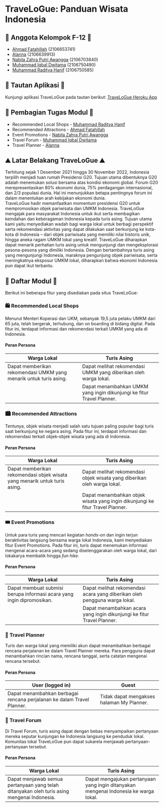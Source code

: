# TraveLoGue: Panduan Wisata Indonesia

## 👥 Anggota Kelompok F-12 👥
* [Ahmad Fatahillah](https://github.com/ahmdfthlh) (2106653741)
* [Alanna](https://github.com/alannaaa) (2106639913)
* [Nabila Zahra Putri Awangga](https://github.com/nabilaawangga) (2106703840)
* [Muhammad Iqbal Dwitama](https://github.com/iqbaldwitama) (2106750490)
* [Muhammad Raditya Hanif](https://github.com/radityahnf) (2106750585)

## 🔗 Tautan Aplikasi  🔗
Kunjungi aplikasi TraveLoGue pada tautan berikut: [TraveLoGue Heroku App](https://trave-lo-gue.herokuapp.com/)

## 📝 Pembagian Tugas Modul 📝
* Recommended Local Shops - [Muhammad Raditya Hanif](https://github.com/radityahnf)
* Recommended Attractions - [Ahmad Fatahillah](https://github.com/ahmdfthlh)
* Event Promotions - [Nabila Zahra Putri Awangga](https://github.com/nabilaawangga)
* Travel Forum - [Muhammad Iqbal Dwitama](https://github.com/iqbaldwitama)
* Travel Planner - [Alanna](https://github.com/alannaaa)

## ⛰ Latar Belakang TraveLoGue ⛰
Terhitung sejak 1 Desember 2021 hingga 30 November 2022, Indonesia terpilih menjadi tuan rumah Presidensi G20. Tujuan utama dibentuknya G20 adalah menemukan solusi bersama atas kondisi ekonomi global. Forum G20 merepresentasikan 80% ekonomi dunia, 75% perdagangan internasional, dan 2/3 populasi dunia. Hal ini menunjukkan betapa pentingnya forum ini dalam menentukan arah kebijakan ekonomi dunia. </br>
TraveLoGue hadir memanfaatkan momentum presidensi G20 untuk mempromosikan objek pariwisata dan UMKM Indonesia. TraveLoGue mengajak para masyarakat Indonesia untuk ikut serta membagikan keindahan dan keberagaman Indonesia kepada turis asing. Tujuan utama kami yaitu menyediakan wadah bagi warga lokal untuk berbagi perspektif serta rekomendasi aktivitas yang dapat dilakukan saat berkunjung ke kota-kota di Indonesia – dari objek pariwisata yang memiliki nilai historis unik, hingga aneka ragam UMKM lokal yang kreatif. TraveLoGue diharapkan dapat menarik perhatian turis asing untuk mengunjungi dan mengeksplorasi pesona-pesona yang dimiliki Indonesia. Dengan bertambahnya turis asing yang mengunjungi Indonesia, maraknya pengunjung objek pariwisata, serta meningkatnya eksposur UMKM lokal, diharapkan bahwa ekonomi Indonesia pun dapat ikut terbantu.

## 📂 Daftar Modul 📂
Berikut ini beberapa fitur yang disediakan pada situs TraveLoGue:
### 🛍 Recommended Local Shops
Menurut Menteri Koperasi dan UKM, sebanyak 19,5 juta pelaku UMKM dari 65 juta, telah bergerak, terhubung, dan on boarding di bidang digital. Pada fitur ini, terdapat informasi dan rekomendasi terkait UMKM yang ada di Indonesia.
#### Peran Persona 
| Warga Lokal  | Turis Asing |
| ------------- | ------------- |
| Dapat memberikan rekomendasi UMKM yang menarik untuk turis asing.  | Dapat melihat rekomendasi UMKM yang diberikan oleh warga lokal.  |
|   | Dapat menambahkan UMKM yang ingin dikunjungi ke fitur Travel Planner.  |

### 🏙 Recommended Attractions
Tentunya, objek wisata menjadi salah satu tujuan paling populer bagi turis saat berkunjung ke negara asing. Pada fitur ini, terdapat informasi dan rekomendasi terkait objek-objek wisata yang ada di Indonesia. 
#### Peran Persona
| Warga Lokal  | Turis Asing |
| ------------- | ------------- |
| Dapat memberikan rekomendasi objek wisata yang menarik untuk turis asing.  | Dapat melihat rekomendasi objek wisata yang diberikan oleh warga lokal.  |
|   | Dapat menambahkan objek wisata yang ingin dikunjungi ke fitur Travel Planner. |

### 🎟 Event Promotions
Untuk para turis yang mencari kegiatan _hands-on_ dan ingin terjun beraktivitas langsung bersama warga lokal Indonesia, kami menyediakan fitur Event Promotions. Pada fitur ini, turis dapat menemukan informasi mengenai acara-acara yang sedang diselenggarakan oleh warga lokal, dari lokakarya membatik hingga _fun hike_.
#### Peran Persona
| Warga Lokal  | Turis Asing |
| ------------- | ------------- |
| Dapat membuat submisi berupa informasi acara yang ingin dipromosikan. | Dapat melihat rekomendasi acara yang diberikan oleh pengguna warga lokal.  |
|   | Dapat menambahkan acara yang ingin dikunjungi ke fitur Travel Planner.  |

### 📆 Travel Planner
Turis dan warga lokal yang memiliki akun dapat menambahkan berbagai rencana perjalanan ke dalam Travel Planner mereka. Para pengguna dapat menambahkan rincian nama, rencana tanggal, serta catatan mengenai rencana tersebut.
#### Peran Persona
| User (logged in)  | Guest |
| ------------- | ------------- |
| Dapat menambahkan berbagai rencana perjalanan ke dalam Travel Planner. | Tidak dapat mengakses halaman My Planner.  |

### 💬 Travel Forum
Di Travel Forum, turis asing dapat dengan bebas menyampaikan pertanyaan mereka seputar kunjungan ke Indonesia langsung ke penduduk lokal. Komunitas lokal TraveLoGue pun dapat sukarela menjawab pertanyaan-pertanyaan tersebut.
#### Peran Persona
| Warga Lokal  | Turis Asing |
| ------------- | ------------- |
| Dapat menjawab semua pertanyaan yang telah ditanyakan oleh turis asing mengenai Indonesia. | Dapat mengajukan pertanyaan yang ingin ditanyakan mengenai Indonesia ke warga lokal. |


